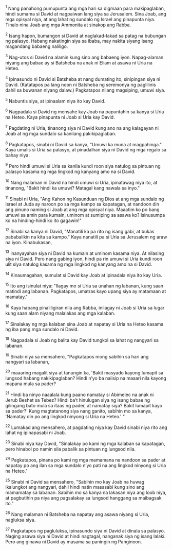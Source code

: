 <sup>1</sup>
Nang panahong pumupunta ang mga hari sa digmaan para makipaglaban, hindi sumama si David at nagpaiwan lang siya sa Jerusalem. Sina Joab, ang mga opisyal niya, at ang lahat ng sundalo ng Israel ang pinapunta niya. Tinalo nina Joab ang mga Ammonita at sinakop ang Rabba. 

<sup>2</sup>
Isang hapon, bumangon si David at naglakad-lakad sa patag na bubungan ng palasyo. Habang nakatingin siya sa ibaba, may nakita siyang isang magandang babaeng naliligo. 

<sup>3</sup>
Nag-utos si David na alamin kung sino ang babaeng iyon. Napag-alaman niyang ang babae ay si Batsheba na anak ni Eliam at asawa ni Uria na Heteo. 

<sup>4</sup>
Ipinasundo ni David si Batsheba at nang dumating ito, sinipingan siya ni David. (Katatapos pa lang noon ni Batsheba ng seremonya ng paglilinis dahil sa buwanan niyang dalaw.) Pagkatapos nilang magsiping, umuwi siya. 

<sup>5</sup>
Nabuntis siya, at ipinaalam niya ito kay David. 

<sup>6</sup>
Nagpadala si David ng mensahe kay Joab na papuntahin sa kanya si Uria na Heteo. Kaya pinapunta ni Joab si Uria kay David. 

<sup>7</sup>
Pagdating ni Uria, tinanong siya ni David kung ano na ang kalagayan ni Joab at ng mga sundalo sa kanilang pakikipaglaban. 

<sup>8</sup>
Pagkatapos, sinabi ni David sa kanya, "Umuwi ka muna at magpahinga." Kaya umalis si Uria sa palasyo, at pinadalhan siya ni David ng mga regalo sa bahay niya. 

<sup>9</sup>
Pero hindi umuwi si Uria sa kanila kundi roon siya natulog sa pintuan ng palasyo kasama ng mga lingkod ng kanyang amo na si David. 

<sup>10</sup>
Nang malaman ni David na hindi umuwi si Uria, ipinatawag niya ito, at tinanong, "Bakit hindi ka umuwi? Matagal kang nawala sa inyo." 

<sup>11</sup>
Sinabi ni Uria, "Ang Kahon ng Kasunduan ng Dios at ang mga sundalo ng Israel at Juda ay naroon po sa mga kampo sa kapatagan, at nandoon din ang pinuno naming si Joab at ang mga opisyal niya. Maaatim ko po bang umuwi sa amin para kumain, uminom at sumiping sa asawa ko? Isinusumpa ko na hinding-hindi ko ito gagawin!" 

<sup>12</sup>
Sinabi sa kanya ni David, "Manatili ka pa rito ng isang gabi, at bukas pababalikin na kita sa kampo." Kaya nanatili pa si Uria sa Jerusalem ng araw na iyon. Kinabukasan, 

<sup>13</sup>
inanyayahan siya ni David na kumain at uminom kasama niya. At nilasing siya ni David. Pero nang gabing iyon, hindi pa rin umuwi si Uria kundi roon ulit siya natulog kasama ng mga lingkod ng kanyang amo na si David. 

<sup>14</sup>
Kinaumagahan, sumulat si David kay Joab at ipinadala niya ito kay Uria. 

<sup>15</sup>
Ito ang isinulat niya: "Ilagay mo si Uria sa unahan ng labanan, kung saan matindi ang labanan. Pagkatapos, umatras kayo upang siya ay matamaan at mamatay." 

<sup>16</sup>
Kaya habang pinaliligiran nila ang Rabba, inilagay ni Joab si Uria sa lugar kung saan alam niyang malalakas ang mga kalaban. 

<sup>17</sup>
Sinalakay ng mga kalaban sina Joab at napatay si Uria na Heteo kasama ng iba pang mga sundalo ni David. 

<sup>18</sup>
Nagpadala si Joab ng balita kay David tungkol sa lahat ng nangyari sa labanan. 

<sup>19</sup>
Sinabi niya sa mensahero, "Pagkatapos mong sabihin sa hari ang nangyari sa labanan, 

<sup>20</sup>
maaaring magalit siya at tanungin ka, 'Bakit masyado kayong lumapit sa lungsod habang nakikipaglaban? Hindi nʼyo ba naiisip na maaari nila kayong mapana mula sa pader? 

<sup>21</sup>
Hindi ba ninyo naaalala kung paano namatay si Abimelec na anak ni Jerub Beshet sa Tebez? Hindi baʼt hinulugan siya ng isang babae ng gilingang bato mula sa itaas ng pader, at namatay siya? Bakit lumapit kayo sa pader?' Kung magtatanong siya nang ganito, sabihin mo sa kanya, 'Namatay din po ang lingkod ninyong si Uria na Heteo.' " 

<sup>22</sup>
Lumakad ang mensahero, at pagdating niya kay David sinabi niya rito ang lahat ng ipinapasabi ni Joab. 

<sup>23</sup>
Sinabi niya kay David, "Sinalakay po kami ng mga kalaban sa kapatagan, pero hinabol po namin sila pabalik sa pintuan ng lungsod nila. 

<sup>24</sup>
Pagkatapos, pinana po kami ng mga mamamana na nandoon sa pader at napatay po ang ilan sa mga sundalo nʼyo pati na ang lingkod ninyong si Uria na Heteo." 

<sup>25</sup>
Sinabi ni David sa mensahero, "Sabihin mo kay Joab na huwag ikalungkot ang nangyari, dahil hindi natin masasabi kung sino ang mamamatay sa labanan. Sabihin mo sa kanya na lakasan niya ang loob niya, at pagbutihin pa niya ang pagsalakay sa lungsod hanggang sa maibagsak ito." 

<sup>26</sup>
Nang malaman ni Batsheba na napatay ang asawa niyang si Uria, nagluksa siya. 

<sup>27</sup>
Pagkatapos ng pagluluksa, ipinasundo siya ni David at dinala sa palasyo. Naging asawa siya ni David at hindi nagtagal, nanganak siya ng isang lalaki. Pero ang ginawa ni David ay masama sa paningin ng Panginoon.